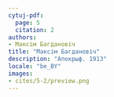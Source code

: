 ```yaml
---
cytuj-pdf:
  page: 5
  citation: 2
authors:
- Максім Багдановіч
title: "Максім Багдановіч"
description: "Апокрыф. 1913"
locale: "be_BY"
images:
- cites/5-2/preview.png
---
```

